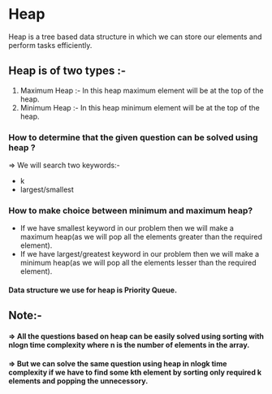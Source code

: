 # Heap

Heap is a tree based data structure in which we can store our elements and perform tasks efficiently.

## Heap is of two types :-
1. Maximum Heap :- In this heap maximum element will be at the top of the heap.
2. Minimum Heap :- In this heap minimum element will be at the top of the heap.

### How to determine that the given question can be solved using heap ?
=> We will search two keywords:-
* k
* largest/smallest

### How to make choice between minimum and maximum heap?
* If we have smallest keyword in our problem then we will make a maximum heap(as we will pop all the elements greater than the required element).
* If we have largest/greatest keyword in our problem then we will make a minimum heap(as we will pop all the elements lesser than the required element).

#### Data structure we use for heap is Priority Queue.

## Note:-
#### => All the questions based on heap can be easily solved using sorting with nlogn time complexity where n is the number of elements in the array.
#### => But we can solve the same question using heap in nlogk time complexity if we have to find some kth element by sorting only required k elements and popping the unnecessory.
